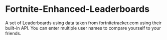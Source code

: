 # Fortnite-Enhanced-Leaderboards
A set of Leaderboards using data taken from fortnitetracker.com using their built-in API. You can enter multiple user names to compare yourself to your friends.

